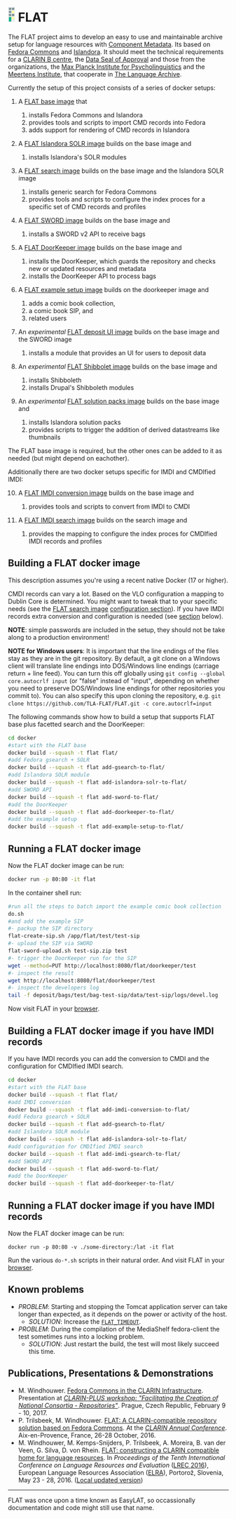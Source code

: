 ![FLAT logo](docker/flat/drupal/flat-logo.png) FLAT
===================================================
The FLAT project aims to develop an easy to use and
maintainable archive setup for language resources with
[Component Metadata](http://www.clarin.eu/cmdi/). Its based on [Fedora Commons](http://fedora-commons.org/)
and [Islandora](http://islandora.ca/). It should meet the technical requirements
for a [CLARIN B centre](http://hdl.handle.net/1839/00-DOCS.CLARIN.EU-77), the [Data Seal of Approval](http://datasealofapproval.org/) and those from the
organizations, the [Max Planck Institute for Psycholinguistics](http://www.mpi.nl/) and
the [Meertens Institute](http://www.meertens.knaw.nl/), that cooperate in [The Language Archive](http://tla.mpi.nl/).

Currently the setup of this project consists of a series of docker setups:

1. A [FLAT base image](docker/flat/) that
    1. installs Fedora Commons and Islandora
    2. provides tools and scripts to import CMD records into Fedora
    3. adds support for rendering of CMD records in Islandora

2. A [FLAT Islandora SOLR image](docker/add-islandora-solr-to-flat) builds on the base image and
    1. installs Islandora's SOLR modules

3. A [FLAT search image](docker/add-gsearch-to-flat) builds on the base image and the Islandora SOLR image
    1. installs generic search for Fedora Commons
    2. provides tools and scripts to configure the index proces for a specific set of CMD records and profiles

4. A [FLAT SWORD image](docker/add-sword-to-flat) builds on the base image and
    1. installs a SWORD v2 API to receive bags
   
5. A [FLAT DoorKeeper image](docker/add-doorkeeper-to-flat) builds on the base image and
    1. installs the DoorKeeper, which guards the repository and checks new or updated resources and metadata
    2. installs the DoorKeeper API to process bags

6. A [FLAT example setup image](docker/add-example-setup-to-flat) builds on the doorkeeper image and
    1. adds a comic book collection,
    2. a comic book SIP, and
    3. related users

7. An *experimental* [FLAT deposit UI image](docker/add-deposit-ui-to-flat) builds on the base image and the SWORD image
    1. installs a module that provides an UI for users to deposit data
   
8. An *experimental* [FLAT Shibbolet image](docker/add-shibboleth-to-flat) builds on the base image and
    1. installs Shibboleth
    2. installs Drupal's Shibboleth modules
   
9. An *experimental* [FLAT solution packs image](docker/add-solution-packs-to-flat) builds on the base image and
    1. installs Islandora solution packs
    2. provides scripts to trigger the addition of derived datastreams like thumbnails

The FLAT base image is required, but the other ones can be added to it as needed (but might depend on eachother).

Additionally there are two docker setups specific for IMDI and CMDIfied IMDI:

10. A [FLAT IMDI conversion image](docker/add-imdi-conversion-to-flat) builds on the base image and
    1. provides tools and scripts to convert from IMDI to CMDI

11. A [FLAT IMDI search image](docker/add-imdi-gsearch-to-flat) builds on the search image and
    1. provides the mapping to configure the index proces for CMDIfied IMDI records and profiles

## Building a FLAT docker image ##

This description assumes you're using a recent native Docker (17 or higher).

CMDI records can vary a lot. Based on the VLO configuration a mapping to Dublin Core is determined. You might want to tweak that to your specific needs (see the [FLAT search image](docker/add-gsearch-to-flat) [configuration section](docker/add-gsearch-to-flat#additional-configuration)). If you have IMDI records extra conversion and configuration is needed (see [section](#building-a-flat-docker-image-if-you-have-imdi-records) below).

__NOTE__: simple passwords are included in the setup, they should not be take along to a production environment!

__NOTE for Windows users__: It is important that the line endings of the files stay as they are in the git repository. By default, a git clone on a Windows client will translate line endings into DOS/Windows line endings (carriage return + line feed). You can turn this off globally using ```git config --global core.autocrlf input``` (or "false" instead of "input", depending on whether you need to preserve DOS/Windows line endings for other repositories you commit to). You can also specify this upon cloning the repository, e.g. ```git clone https://github.com/TLA-FLAT/FLAT.git -c core.autocrlf=input```

The following commands show how to build a setup that supports FLAT base plus facetted search and the DoorKeeper:

```sh
cd docker
#start with the FLAT base
docker build --squash -t flat flat/
#add Fedora gsearch + SOLR
docker build --squash -t flat add-gsearch-to-flat/
#add Islandora SOLR module
docker build --squash -t flat add-islandora-solr-to-flat/
#add SWORD API
docker build --squash -t flat add-sword-to-flat/
#add the DoorKeeper
docker build --squash -t flat add-doorkeeper-to-flat/
#add the example setup
docker build --squash -t flat add-example-setup-to-flat/
```

## Running a FLAT docker image ##

Now the FLAT docker image can be run:

```sh
docker run -p 80:80 -it flat
```

In the container shell run: 

```sh
#run all the steps to batch import the example comic book collection
do.sh
#and add the example SIP
#- packup the SIP directory
flat-create-sip.sh /app/flat/test/test-sip
#- upload the SIP via SWORD
flat-sword-upload.sh test-sip.zip test
#- trigger the DoorKeeper run for the SIP
wget --method=PUT http://localhost:8080/flat/doorkeeper/test
#- inspect the result
wget http://localhost:8080/flat/doorkeeper/test
#- inspect the developers log
tail -f deposit/bags/test/bag-test-sip/data/test-sip/logs/devel.log
```

Now visit FLAT in your [browser](http://localhost/flat).

## Building a FLAT docker image if you have IMDI records ##

If you have IMDI records you can add the conversion to CMDI and the configuration for CMDIfied IMDI search.

```sh
cd docker
#start with the FLAT base
docker build --squash -t flat flat/
#add IMDI conversion
docker build --squash -t flat add-imdi-conversion-to-flat/
#add Fedora gsearch + SOLR
docker build --squash -t flat add-gsearch-to-flat/
#add Islandora SOLR module
docker build --squash -t flat add-islandora-solr-to-flat/
#add configuration for CMDIfied IMDI search
docker build --squash -t flat add-imdi-gsearch-to-flat/
#add SWORD API
docker build --squash -t flat add-sword-to-flat/
#add the DoorKeeper
docker build --squash -t flat add-doorkeeper-to-flat/
```

## Running a FLAT docker image if you have IMDI records ##

Now the FLAT docker image can be run:

```
docker run -p 80:80 -v ./some-directory:/lat -it flat
```

Run the various ```do-*.sh``` scripts in their natural order. And visit FLAT in your [browser](http://localhost/flat).

## Known problems ##

* _PROBLEM_: Starting and stopping the Tomcat application server can take longer than expected, as it depends on the power or activity of the host.
  * _SOLUTION_: Increase the [```FLAT_TIMEOUT```](docker/flat/Dockerfile).
* _PROBLEM_: During the compilation of the MediaShelf fedora-client the test sometimes runs into a locking problem.
  * _SOLUTION_: Just restart the build, the test will most likely succeed this time.

## Publications, Presentations & Demonstrations ##

* M. Windhouwer. [Fedora Commons in the CLARIN Infrastructure](http://www.slideshare.net/mwindhouwer/fedora-commons-in-the-clarin-infrastructure). Presentation at [_CLARIN-PLUS workshop: "Facilitating the Creation of National Consortia - Repositories"_](https://www.clarin.eu/event/2017/clarin-plus-workshop-facilitating-creation-national-consortia-repositories). Prague, Czech Republic, February 9 - 10, 2017.
* P. Trilsbeek, M. Windhouwer. [FLAT: A CLARIN-compatible repository solution based on Fedora Commons](https://www.clarin.eu/content/abstracts-overview-clarin-annual-conference-2016#Z). At the [_CLARIN Annual Conference_](https://www.clarin.eu/event/2016/clarin-annual-conference-2016-aix-en-provence-france). Aix-en-Provence, France, 26-28 October, 2016. 
* M. Windhouwer, M. Kemps-Snijders, P. Trilsbeek, A. Moreira, B. van der Veen, G. Silva, D. von Rhein. [FLAT: constructing a CLARIN compatible home for language resources](http://www.lrec-conf.org/proceedings/lrec2016/summaries/476.html). In _Proceedings of the Tenth International Conference on Language Resources and Evaluation_ ([LREC 2016](http://lrec2016.lrec-conf.org/en/)), European Language Resources Association ([ELRA](http://www.elra.info/)), Portorož, Slovenia, May 23 - 28, 2016. ([Local updated version](documents/2016-LREC-FLAT.pdf))

___
FLAT was once upon a time known as EasyLAT, so occassionally documentation and code might still use that name.
